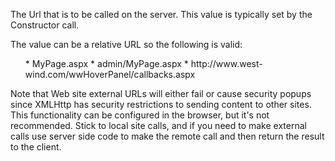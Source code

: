 ﻿The Url that is to be called on the server. This value is typically set by the Constructor call.

The value can be a relative URL so the following is valid:
<ul>
* MyPage.aspx
* admin/MyPage.aspx
* http://www.west-wind.com/wwHoverPanel/callbacks.aspx
</ul>

Note that Web site external URLs will either fail or cause security popups since XMLHttp has security restrictions to sending content to other sites. This functionality can be configured in the browser, but it's not recommended. Stick to local site calls, and if you need to make external calls use server side code to make the remote call and then return the result to the client.